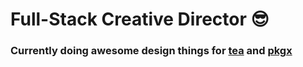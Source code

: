 # Full-Stack Creative Director 😎

### Currently doing awesome design things for [tea](https://tea.xyz) and [pkgx](https://pkgx.dev)

